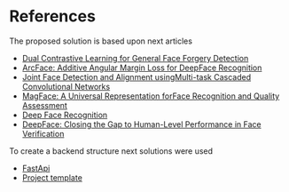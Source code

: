 # References

The proposed solution is based upon next articles

- [Dual Contrastive Learning for General Face Forgery Detection](https://arxiv.org/pdf/2112.13522v1.pdf)
- [ArcFace: Additive Angular Margin Loss for DeepFace Recognition](https://arxiv.org/pdf/1801.07698.pdf)
- [Joint Face Detection and Alignment usingMulti-task Cascaded Convolutional Networks](https://kpzhang93.github.io/MTCNN_face_detection_alignment/paper/spl.pdf)
- [MagFace: A Universal Representation forFace Recognition and Quality Assessment](https://arxiv.org/pdf/2103.06627.pdf)
- [Deep Face Recognition](https://www.robots.ox.ac.uk/~vgg/publications/2015/Parkhi15/parkhi15.pdf)
- [DeepFace: Closing the Gap to Human-Level Performance in Face Verification](https://www.cs.toronto.edu/~ranzato/publications/taigman_cvpr14.pdf)

To create a backend structure next solutions were used

- [FastApi](https://fastapi.tiangolo.com/)
- [Project template](https://github.com/drivendata/cookiecutter-data-science)
